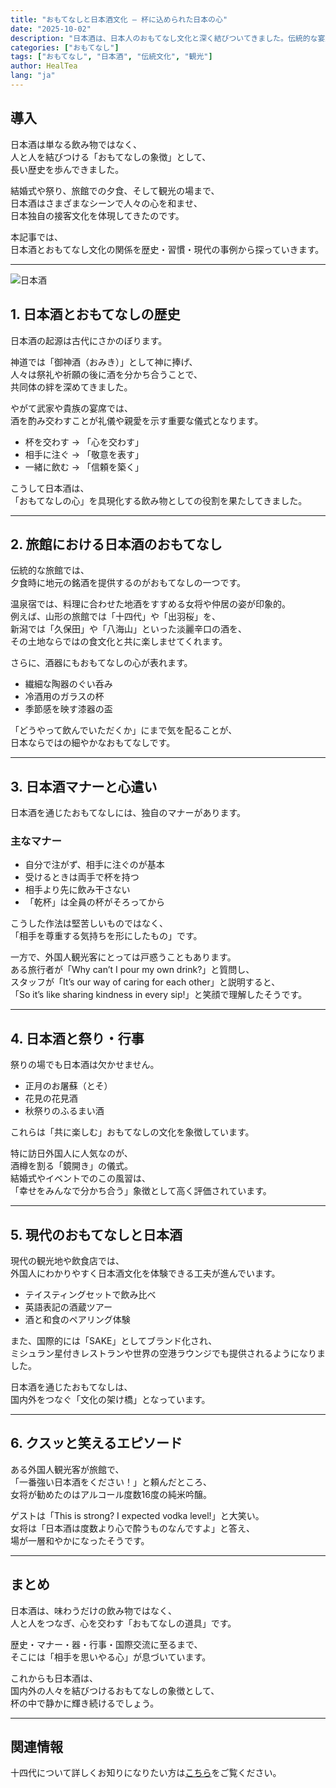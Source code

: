 ```yaml
---
title: "おもてなしと日本酒文化 ― 杯に込められた日本の心"
date: "2025-10-02"
description: "日本酒は、日本人のおもてなし文化と深く結びついてきました。伝統的な宴席から現代の国際交流まで、日本酒を通じたおもてなしの姿を探ります。"
categories: ["おもてなし"]
tags: ["おもてなし", "日本酒", "伝統文化", "観光"]
author: HealTea
lang: "ja"
---
```


## 導入
日本酒は単なる飲み物ではなく、  
人と人を結びつける「おもてなしの象徴」として、  
長い歴史を歩んできました。  

結婚式や祭り、旅館での夕食、そして観光の場まで、  
日本酒はさまざまなシーンで人々の心を和ませ、  
日本独自の接客文化を体現してきたのです。  

本記事では、  
日本酒とおもてなし文化の関係を歴史・習慣・現代の事例から探っていきます。  

---
![日本酒](/blog/2025-10-02-omotenashi-sake.jpg)
## 1. 日本酒とおもてなしの歴史
日本酒の起源は古代にさかのぼります。  

神道では「御神酒（おみき）」として神に捧げ、  
人々は祭礼や祈願の後に酒を分かち合うことで、  
共同体の絆を深めてきました。  

やがて武家や貴族の宴席では、  
酒を酌み交わすことが礼儀や親愛を示す重要な儀式となります。  

- 杯を交わす → 「心を交わす」  
- 相手に注ぐ → 「敬意を表す」  
- 一緒に飲む → 「信頼を築く」  

こうして日本酒は、  
「おもてなしの心」を具現化する飲み物としての役割を果たしてきました。  

---

## 2. 旅館における日本酒のおもてなし
伝統的な旅館では、  
夕食時に地元の銘酒を提供するのがおもてなしの一つです。  

温泉宿では、料理に合わせた地酒をすすめる女将や仲居の姿が印象的。  
例えば、山形の旅館では「十四代」や「出羽桜」を、  
新潟では「久保田」や「八海山」といった淡麗辛口の酒を、  
その土地ならではの食文化と共に楽しませてくれます。  

さらに、酒器にもおもてなしの心が表れます。  

- 繊細な陶器のぐい呑み  
- 冷酒用のガラスの杯  
- 季節感を映す漆器の盃  

「どうやって飲んでいただくか」にまで気を配ることが、  
日本ならではの細やかなおもてなしです。  

---

## 3. 日本酒マナーと心遣い
日本酒を通じたおもてなしには、独自のマナーがあります。  

### 主なマナー
- 自分で注がず、相手に注ぐのが基本  
- 受けるときは両手で杯を持つ  
- 相手より先に飲み干さない  
- 「乾杯」は全員の杯がそろってから  

こうした作法は堅苦しいものではなく、  
「相手を尊重する気持ちを形にしたもの」です。  

一方で、外国人観光客にとっては戸惑うこともあります。  
ある旅行者が「Why can’t I pour my own drink?」と質問し、  
スタッフが「It’s our way of caring for each other」と説明すると、  
「So it’s like sharing kindness in every sip!」と笑顔で理解したそうです。  

---

## 4. 日本酒と祭り・行事
祭りの場でも日本酒は欠かせません。  

- 正月のお屠蘇（とそ）  
- 花見の花見酒  
- 秋祭りのふるまい酒  

これらは「共に楽しむ」おもてなしの文化を象徴しています。  

特に訪日外国人に人気なのが、  
酒樽を割る「鏡開き」の儀式。  
結婚式やイベントでのこの風習は、  
「幸せをみんなで分かち合う」象徴として高く評価されています。  

---

## 5. 現代のおもてなしと日本酒
現代の観光地や飲食店では、  
外国人にわかりやすく日本酒文化を体験できる工夫が進んでいます。  

- テイスティングセットで飲み比べ  
- 英語表記の酒蔵ツアー  
- 酒と和食のペアリング体験  

また、国際的には「SAKE」としてブランド化され、  
ミシュラン星付きレストランや世界の空港ラウンジでも提供されるようになりました。  

日本酒を通じたおもてなしは、  
国内外をつなぐ「文化の架け橋」となっています。  

---

## 6. クスッと笑えるエピソード
ある外国人観光客が旅館で、  
「一番強い日本酒をください！」と頼んだところ、  
女将が勧めたのはアルコール度数16度の純米吟醸。  

ゲストは「This is strong? I expected vodka level!」と大笑い。  
女将は「日本酒は度数より心で酔うものなんですよ」と答え、  
場が一層和やかになったそうです。  

---

## まとめ
日本酒は、味わうだけの飲み物ではなく、  
人と人をつなぎ、心を交わす「おもてなしの道具」です。  

歴史・マナー・器・行事・国際交流に至るまで、  
そこには「相手を思いやる心」が息づいています。  

これからも日本酒は、  
国内外の人々を結びつけるおもてなしの象徴として、  
杯の中で静かに輝き続けるでしょう。  


---

## 関連情報

十四代について詳しくお知りになりたい方は[こちら](https://www.marketsupporter-ai.com/japanese-sake)をご覧ください。
